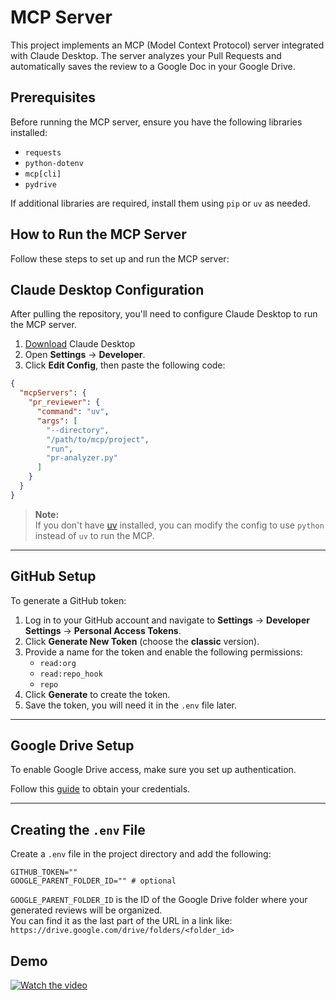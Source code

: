 # MCP Server



This project implements an MCP (Model Context Protocol) server integrated with Claude Desktop. The server analyzes your Pull Requests and automatically saves the review to a Google Doc in your Google Drive.


## Prerequisites

Before running the MCP server, ensure you have the following libraries installed:

- `requests` 
- `python-dotenv` 
- `mcp[cli]` 
- `pydrive` 


If additional libraries are required, install them using `pip`  or `uv` as needed.

## How to Run the MCP Server

Follow these steps to set up and run the MCP server:


## Claude Desktop Configuration

After pulling the repository, you'll need to configure Claude Desktop to run the MCP server.
1. [Download](https://claude.ai/download) Claude Desktop
2. Open **Settings** → **Developer**.
3. Click **Edit Config**, then paste the following code:

```json
{
  "mcpServers": {
    "pr_reviewer": {
      "command": "uv",
      "args": [
        "--directory",
        "/path/to/mcp/project",
        "run",
        "pr-analyzer.py"
      ]
    }
  }
}
```

> **Note:**  
> If you don't have [uv](https://docs.astral.sh/uv/getting-started/installation/) installed, you can modify the config to use `python` instead of `uv` to run the MCP.

---

## GitHub Setup

To generate a GitHub token:

1. Log in to your GitHub account and navigate to **Settings** → **Developer Settings** → **Personal Access Tokens**.
2. Click **Generate New Token** (choose the **classic** version).
3. Provide a name for the token and enable the following permissions:
   - `read:org`
   - `read:repo_hook`
   - `repo`
4. Click **Generate** to create the token.
5. Save the token, you will need it in the `.env` file later.

---

## Google Drive Setup

To enable Google Drive access, make sure you set up authentication.

Follow this [guide](https://d35mpxyw7m7k7g.cloudfront.net/bigdata_1/Get+Authentication+for+Google+Service+API+.pdf) to obtain your credentials.

---

## Creating the `.env` File

Create a `.env` file in the project directory and add the following:

```env
GITHUB_TOKEN=""
GOOGLE_PARENT_FOLDER_ID="" # optional
```

`GOOGLE_PARENT_FOLDER_ID` is the ID of the Google Drive folder where your generated reviews will be organized.  
 You can find it as the last part of the URL in a link like:  
`https://drive.google.com/drive/folders/<folder_id>`

## Demo

[![Watch the video](/pr_reviewer/thumb.png)](https://www.youtube.com/watch?v=Jr7fcfBEWPQ&ab_channel=MohamedElhadjaoui)

